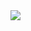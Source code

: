 <a href="https://deploy.cyclic.sh/Gentlemen-of-Canggu-Co/Canggu-Back-End">
    <img src="https://deploy.cyclic.sh/button.svg" />
</a>